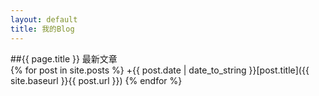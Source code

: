 ```yaml
---
layout: default
title: 我的Blog
---
```


##{{ page.title }}
最新文章  
{% for post in site.posts %}
+{{ post.date | date_to_string }}[post.title]({{ site.baseurl }}{{ post.url }})
{% endfor %}
